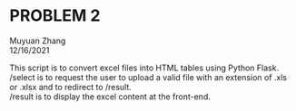 PROBLEM 2
==========================
Muyuan Zhang    
12/16/2021    
    
This script is to convert excel files into HTML tables using Python Flask.    
/select is to request the user to upload a valid file with an extension of .xls or .xlsx
and to redirect to /result.    
/result is to display the excel content at the front-end.
